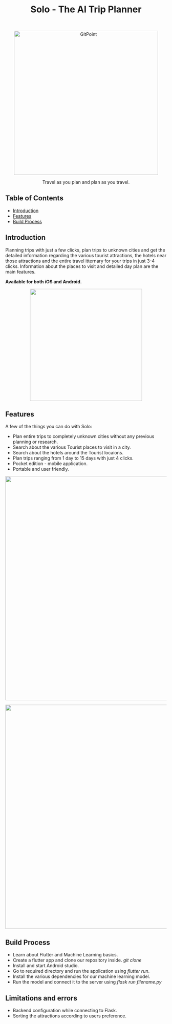 <h1 align="center"> Solo - The AI Trip Planner </h1> <br>
<p align="center">
  <a href="https://gitpoint.co/\">
    <img alt="GitPoint" title="GitPoint" src="https://img.freepik.com/free-photo/top-view-travel-elements-collection_23-2148691134.jpg?w=996&t=st=1679200627~exp=1679201227~hmac=723d84d1f0ce7ac2de89f6f71fd699651bb36da2ccf469564fcb6dd1598b5ef9" width="450">
  </a>
</p>

<p align="center">
  Travel as you plan and plan as you travel.
</p>

<!-- START doctoc generated TOC please keep comment here to allow auto update -->
<!-- DON'T EDIT THIS SECTION, INSTEAD RE-RUN doctoc TO UPDATE -->
## Table of Contents

- [Introduction](#introduction)
- [Features](#features)
- [Build Process](#build-process)

<!-- END doctoc generated TOC please keep comment here to allow auto update -->

## Introduction

Planning trips with just a few clicks, plan trips to unknown cities and get the detailed information regarding the various tourist attractions, the hotels near those attractions and the entire travel itternary for your trips in just 3-4 clicks. Information about the places to visit and detailed day plan are the main features.

**Available for both iOS and Android.**

<p align="center">
  <img src = "http://i.imgur.com/HowF6aM.png" width=350>
</p>

## Features

A few of the things you can do with Solo:

* Plan entire trips to completely unknown cities without any previous planning or research.
* Search about the various Tourist places to visit in a city.
* Search about the hotels around the Tourist locaions.
* Plan trips ranging from 1 day to 15 days with just 4 clicks.
* Pocket edition - mobile application.
* Portable and user friendly.

<p align="center">
  <img src = "http://i.imgur.com/IkSnFRL.png" width=700>
</p>

<p align="center">
  <img src = "http://i.imgur.com/0iorG20.png" width=700>
</p>

## Build Process

- Learn about Flutter and Machine Learning basics.
- Create a flutter app and clone our repository inside. *git clone*
- Install and start Android studio.
- Go to required directory and run the application using *flutter run*.
- Install the various dependencies for our machine learning model.
- Run the model and connect it to the server using *flask run filename.py*

## Limitations and errors
- Backend configuration while connecting to Flask.
- Sorting the attractions according to users preference.
